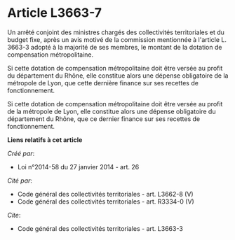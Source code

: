 # Article L3663-7

Un arrêté conjoint des ministres chargés des collectivités territoriales et du budget fixe, après un avis motivé de la
commission mentionnée à l'article L. 3663-3 adopté à la majorité de ses membres, le montant de la dotation de compensation
métropolitaine.

Si cette dotation de compensation métropolitaine doit être versée au profit du département du Rhône, elle constitue alors une
dépense obligatoire de la métropole de Lyon, que cette dernière finance sur ses recettes de fonctionnement.

Si cette dotation de compensation métropolitaine doit être versée au profit de la métropole de Lyon, elle constitue alors une
dépense obligatoire du département du Rhône, que ce dernier finance sur ses recettes de fonctionnement.

**Liens relatifs à cet article**

_Créé par_:

  - Loi n°2014-58 du 27 janvier 2014 - art. 26

_Cité par_:

  - Code général des collectivités territoriales - art. L3662-8 (V)
  - Code général des collectivités territoriales - art. R3334-0 (V)

_Cite_:

  - Code général des collectivités territoriales - art. L3663-3
